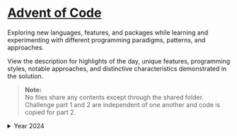 # [Advent of Code](https://adventofcode.com/2024)
Exploring new languages, features, and packages while learning and experimenting with different programming paradigms,
patterns, and approaches.

View the description for highlights of the day, unique features, programming styles, notable approaches, 
and distinctive characteristics demonstrated in the solution.

> **Note:**  
> No files share any contents except through the shared folder.
> Challenge part 1 and 2 are independent of one another and code is copied for part 2.

<details>
<summary>Year 2024</summary>
The year of the :snake: Python :snake:

> **Folder structure:**
> - \<year number\>
>  - \<day number\>
>    - assets
>      - input.txt (individual challenge input)
>      - input_demo.txt (example input)
>    - 1.py (first challenge)
>    - 2.py (second challenge)
>    - \_\_init\_\_.py
>  - \_\_init\_\_.py

### Day 1
**Features:**
- Imperative programming

### Day 2
**Approach:**
- Compare every next two levels.
  - \[7 6 4 2 1\] -> 7 & 6 -> 6 & 4 -> ...
- Return False if a rule is broken.

**Features:**
- Functional programming
- Immutable and Deterministic functions
  - Functions have no side effects
  - No observable effects outside its scope
- Pipeline design pattern
  - Utilizing `compose` from `toolz`

### Day 3
**Approach:**
- Use a regular expression with capturing groups to extract pairs of numbers from the input.
- Parse the extracted values as integers.
- Multiply the pairs of numbers.
- Compute the sum of all resulting products.

**Features:**
- One-liner
- Regex with capturing groups

### Day 4
**Approach:**

**Features:**
- Simple Object-Oriented-Programming
- 

### Day 5
**Approach:**

**Features:**
- Simple Object-Oriented-Programming
-

</details>
